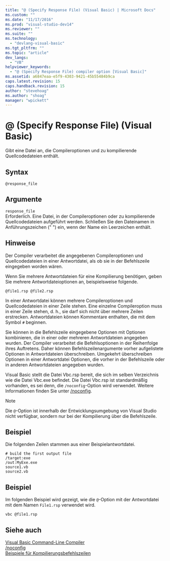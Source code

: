```yaml
---
title: "@ (Specify Response File) (Visual Basic) | Microsoft Docs"
ms.custom: ""
ms.date: "11/17/2016"
ms.prod: "visual-studio-dev14"
ms.reviewer: ""
ms.suite: ""
ms.technology: 
  - "devlang-visual-basic"
ms.tgt_pltfrm: ""
ms.topic: "article"
dev_langs: 
  - "VB"
helpviewer_keywords: 
  - "@ (Specify Response File) compiler option [Visual Basic]"
ms.assetid: a6847eaa-e5f9-4303-9421-45b55484b9ca
caps.latest.revision: 15
caps.handback.revision: 15
author: "stevehoag"
ms.author: "shoag"
manager: "wpickett"
---
```

# @ (Specify Response File) (Visual Basic)
Gibt eine Datei an, die Compileroptionen und zu kompilierende Quellcodedateien enthält.  
  
## Syntax  
  
```  
@response_file  
```  
  
## Argumente  
 `response_file`  
 Erforderlich.  Eine Datei, in der Compileroptionen oder zu kompilierende Quellcodedateien aufgeführt werden.  Schließen Sie den Dateinamen in Anführungszeichen \(" "\) ein, wenn der Name ein Leerzeichen enthält.  
  
## Hinweise  
 Der Compiler verarbeitet die angegebenen Compileroptionen und Quellcodedateien in einer Antwortdatei, als ob sie in der Befehlszeile eingegeben worden wären.  
  
 Wenn Sie mehrere Antwortdateien für eine Kompilierung benötigen, geben Sie mehrere Antwortdateioptionen an, beispielsweise folgende.  
  
```  
@file1.rsp @file2.rsp  
```  
  
 In einer Antwortdatei können mehrere Compileroptionen und Quellcodedateien in einer Zeile stehen.  Eine einzelne Compileroption muss in einer Zeile stehen, d. h., sie darf sich nicht über mehrere Zeilen erstrecken.  Antwortdateien können Kommentare enthalten, die mit dem Symbol `#` beginnen.  
  
 Sie können in die Befehlszeile eingegebene Optionen mit Optionen kombinieren, die in einer oder mehreren Antwortdateien angegeben wurden.  Der Compiler verarbeitet die Befehlsoptionen in der Reihenfolge ihres Auftretens.  Daher können Befehlszeilenargumente vorher aufgelistete Optionen in Antwortdateien überschreiben.  Umgekehrt überschreiben Optionen in einer Antwortdatei Optionen, die vorher in der Befehlszeile oder in anderen Antwortdateien angegeben wurden.  
  
 Visual Basic stellt die Datei Vbc.rsp bereit, die sich im selben Verzeichnis wie die Datei Vbc.exe befindet.  Die Datei Vbc.rsp ist standardmäßig vorhanden, es sei denn, die `/noconfig`\-Option wird verwendet.  Weitere Informationen finden Sie unter [\/noconfig](../../../visual-basic/reference/command-line-compiler/noconfig.md).  
  
> [!NOTE]
>  Die `@`\-Option ist innerhalb der Entwicklungsumgebung von Visual Studio nicht verfügbar, sondern nur bei der Kompilierung über die Befehlszeile.  
  
## Beispiel  
 Die folgenden Zeilen stammen aus einer Beispielantwortdatei.  
  
```  
# build the first output file  
/target:exe   
/out:MyExe.exe  
source1.vb   
source2.vb  
```  
  
## Beispiel  
 Im folgenden Beispiel wird gezeigt, wie die `@`\-Option mit der Antwortdatei mit dem Namen `File1.rsp` verwendet wird.  
  
```  
vbc @file1.rsp  
```  
  
## Siehe auch  
 [Visual Basic Command\-Line Compiler](../../../visual-basic/reference/command-line-compiler/index.md)   
 [\/noconfig](../../../visual-basic/reference/command-line-compiler/noconfig.md)   
 [Beispiele für Kompilierungsbefehlszeilen](../../../visual-basic/reference/command-line-compiler/sample-compilation-command-lines.md)